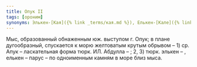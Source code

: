 ```yaml
---
title: Опук II
tags: [ороним]
synonyms: Элькен-[Кая]({% link _terms/кая.md %}), Елькен-[Кале]({% link _terms/кале.md %}), Элчин-[Кале]({% link _terms/кале.md %}), Елчан-[Кале]({% link _terms/кале.md %})
---
```


Мыс, образованный обнаженным юж. выступом г. Опук; в плане дугообразный,
спускается к морю желтоватым крутым обрывом – 1) ср. Апук – ласкательная форма
тюрк. ИЛ. Абдулла – ; 2, 3) тюрк. элькен – , елькен – парус – по одноименным
камням в море близ мыса.
